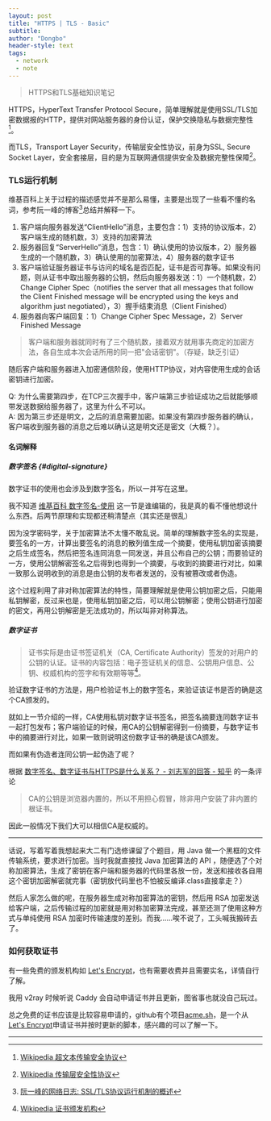 ```yaml
---
layout: post
title: "HTTPS | TLS - Basic"
subtitle: 
author: "Dongbo"
header-style: text
tags:
  - network
  - note
---
```


> HTTPS和TLS基础知识笔记

HTTPS，HyperText Transfer Protocol Secure，简单理解就是使用SSL/TLS加密数据报的HTTP，提供对网站服务器的身份认证，保护交换隐私与数据完整性[^1]。

而TLS，Transport Layer Security，传输层安全性协议，前身为SSL, Secure Socket Layer，安全套接层，目的是为互联网通信提供安全及数据完整性保障[^2]。

### TLS运行机制

维基百科上关于过程的描述感觉并不是那么易懂，主要是出现了一些看不懂的名词，参考阮一峰的博客[^3]总结并解释一下。

1. 客户端向服务器发送“ClientHello”消息，主要包含：1）支持的协议版本，2）客户端生成的随机数，3）支持的加密算法
2. 服务器回复“ServerHello”消息，包含：1）确认使用的协议版本，2）服务器生成的一个随机数，3）确认使用的加密算法，4）服务器的数字证书
3. 客户端验证服务器证书与访问的域名是否匹配，证书是否可靠等。如果没有问题，则从证书中取出服务器的公钥，然后向服务器发送：1）一个随机数，2）Change Cipher Spec（notifies the server that all messages that follow the Client Finished message will be encrypted using the keys and algorithm just negotiated），3）握手结束消息（Client Finished）
4. 服务器向客户端回复：1）Change Cipher Spec Message，2）Server Finished Message

> 客户端和服务器就同时有了三个随机数，接着双方就用事先商定的加密方法，各自生成本次会话所用的同一把"会话密钥"。（存疑，缺乏引证）

随后客户端和服务器进入加密通信阶段，使用HTTP协议，对内容使用生成的会话密钥进行加密。

Q: 为什么需要第四步，在TCP三次握手中，客户端第三步验证成功之后就能够顺带发送数据给服务器了，这里为什么不可以。  
A: 因为第三步还是明文，之后的消息需要加密。如果没有第四步服务器的确认，客户端收到服务器的消息之后难以确认这是明文还是密文（大概？）。


#### 名词解释 

##### 数字签名 {#digital-signature}

数字证书的使用也会涉及到数字签名，所以一并写在这里。

我不知道 [维基百科 数字签名-使用](https://zh.wikipedia.org/wiki/%E6%95%B8%E4%BD%8D%E7%B0%BD%E7%AB%A0)
这一节是谁编辑的，我是真的看不懂他想说什么东西。后两节原理和实现都还稍清楚点（其实还是很乱）

因为没学密码学，关于加密算法不太懂不敢乱说。简单的理解数字签名的实现是，要签名的一方，计算出要签名的消息的散列值生成一个摘要，使用私钥加密该摘要之后生成签名，然后把签名连同消息一同发送，并且公布自己的公钥；而要验证的一方，使用公钥解密签名之后得到也得到一个摘要，与收到的摘要进行对比，如果一致那么说明收到的消息是由公钥的发布者发送的，没有被篡改或者伪造。

这个过程利用了非对称加密算法的特性，简要理解就是使用公钥加密之后，只能用私钥解密，反过来也是，使用私钥加密之后，可以用公钥解密；使用公钥进行加密的密文，再用公钥解密是无法成功的，所以叫非对称算法。


##### 数字证书

> 证书实际是由证书签证机关（CA, Certificate Authority）签发的对用户的公钥的认证。证书的内容包括：电子签证机关的信息、公钥用户信息、公钥、权威机构的签字和有效期等等[^4]。

验证数字证书的方法是，用户检验证书上的数字签名，来验证该证书是否的确是这个CA颁发的。

就如上一节介绍的一样，CA使用私钥对数字证书签名，把签名摘要连同数字证书一起打包发布；客户端验证的时候，用CA的公钥解密得到一份摘要，与数字证书中的摘要进行对比，如果一致则说明这份数字证书的确是该CA颁发。

而如果有伪造者连同公钥一起伪造了呢？

根据 [数字签名、数字证书与HTTPS是什么关系？ - 刘志军的回答 - 知乎](https://www.zhihu.com/question/52493697/answer/131015846) 的一条评论

> CA的公钥是浏览器内置的，所以不用担心假冒，除非用户安装了非内置的根证书。

因此一般情况下我们大可以相信CA是权威的。

---------

话说，写着写着我想起来大二有门选修课留了个题目，用 Java 做一个黑框的文件传输系统，要求进行加密。当时我就直接找 Java 加密算法的 API ，随便选了个对称加密算法，生成了密钥在客户端和服务器的代码里各放一份，发送和接收各自用这个密钥加密解密就完事（密钥放代码里也不怕被反编译.class直接拿走？）

然后人家怎么做的呢，在服务器生成对称加密算法的密钥，然后用 RSA 加密发送给客户端，之后传输过程的加密就是用对称加密算法完成，甚至还测了使用这种方式与单纯使用 RSA 加密时传输速度的差别。而我……唉不说了，工头喊我搬砖去了。

### 如何获取证书

有一些免费的颁发机构如 [Let's Encrypt][1]，也有需要收费并且需要实名，详情自行了解。

我用 v2ray 时候听说 Caddy 会自动申请证书并且更新，图省事也就没自己玩过。

总之免费的证书应该是比较容易申请的，github有个项目[acme.sh](https://github.com/Neilpang/acme.sh)，是一个从[Let's Encrypt][1]申请证书并按时更新的脚本，感兴趣的可以了解一下。

---------- 


[^1]: [Wikipedia 超文本传输安全协议](https://zh.wikipedia.org/wiki/%E8%B6%85%E6%96%87%E6%9C%AC%E4%BC%A0%E8%BE%93%E5%AE%89%E5%85%A8%E5%8D%8F%E8%AE%AE)

[^2]: [Wikipedia 传输层安全性协议](https://zh.wikipedia.org/wiki/%E5%82%B3%E8%BC%B8%E5%B1%A4%E5%AE%89%E5%85%A8%E6%80%A7%E5%8D%94%E5%AE%9A)

[^3]: [阮一峰的网络日志: SSL/TLS协议运行机制的概述](https://www.ruanyifeng.com/blog/2014/02/ssl_tls.html)

[^4]: [Wikipedia 证书颁发机构](https://zh.wikipedia.org/wiki/%E8%AF%81%E4%B9%A6%E9%A2%81%E5%8F%91%E6%9C%BA%E6%9E%84)

[1]: https://letsencrypt.org/